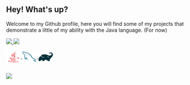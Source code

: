 ## Hey! What's up?
Welcome to my Github profile, here you will find some of my projects that demonstrate a little of my ability with the Java language. (For now)

 <div>
  <a href="https://github.com/JustNotz">
  <img height="150em" src="https://github-readme-stats.vercel.app/api?username=JustNotz&show_icons=true&theme=dracula&include_all_commits=true&count_private=true"/>
  <img height="150em" src="https://github-readme-stats.vercel.app/api/top-langs/?username=JustNotz&layout=compact&langs_count=7&theme=dracula"/>
</div>

<div style="display: inline_block"><br>
  <img align="center" alt="Java" height="30" width="40" src="https://raw.githubusercontent.com/devicons/devicon/master/icons/java/java-plain.svg">
  <img align="center" alt="MySQL" height="30" width="40" src="https://raw.githubusercontent.com/devicons/devicon/master/icons/mysql/mysql-plain.svg">
  <img align="center" alt="Gradle" height="30" width="40" src="https://raw.githubusercontent.com/devicons/devicon/master/icons/gradle/gradle-plain.svg">
</div>

##

<div> 
  <a href="https://discord.com/users/1079135088937287821" target="_blank"><img src="https://img.shields.io/badge/Discord-7289DA?style=for-the-badge&logo=discord&logoColor=white" target="_blank"></a>
</div>
